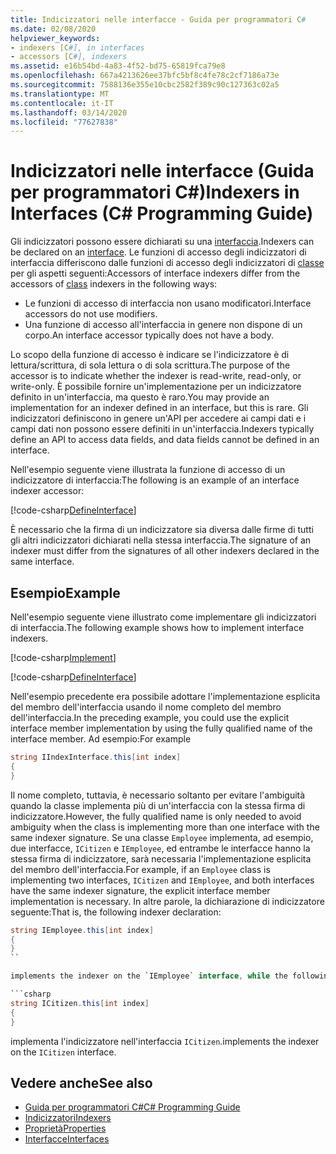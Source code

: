 ```yaml
---
title: Indicizzatori nelle interfacce - Guida per programmatori C#
ms.date: 02/08/2020
helpviewer_keywords:
- indexers [C#], in interfaces
- accessors [C#], indexers
ms.assetid: e16b54bd-4a83-4f52-bd75-65819fca79e8
ms.openlocfilehash: 667a4213626ee37bfc5bf8c4fe78c2cf7186a73e
ms.sourcegitcommit: 7588136e355e10cbc2582f389c90c127363c02a5
ms.translationtype: MT
ms.contentlocale: it-IT
ms.lasthandoff: 03/14/2020
ms.locfileid: "77627838"
---
```

# <a name="indexers-in-interfaces-c-programming-guide"></a><span data-ttu-id="089e0-102">Indicizzatori nelle interfacce (Guida per programmatori C#)</span><span class="sxs-lookup"><span data-stu-id="089e0-102">Indexers in Interfaces (C# Programming Guide)</span></span>

<span data-ttu-id="089e0-103">Gli indicizzatori possono essere dichiarati su una [interfaccia](../../language-reference/keywords/interface.md).</span><span class="sxs-lookup"><span data-stu-id="089e0-103">Indexers can be declared on an [interface](../../language-reference/keywords/interface.md).</span></span> <span data-ttu-id="089e0-104">Le funzioni di accesso degli indicizzatori di interfaccia differiscono dalle funzioni di accesso degli indicizzatori di [classe](../../language-reference/keywords/class.md) per gli aspetti seguenti:</span><span class="sxs-lookup"><span data-stu-id="089e0-104">Accessors of interface indexers differ from the accessors of [class](../../language-reference/keywords/class.md) indexers in the following ways:</span></span>

- <span data-ttu-id="089e0-105">Le funzioni di accesso di interfaccia non usano modificatori.</span><span class="sxs-lookup"><span data-stu-id="089e0-105">Interface accessors do not use modifiers.</span></span>
- <span data-ttu-id="089e0-106">Una funzione di accesso all'interfaccia in genere non dispone di un corpo.</span><span class="sxs-lookup"><span data-stu-id="089e0-106">An interface accessor typically does not have a body.</span></span>

<span data-ttu-id="089e0-107">Lo scopo della funzione di accesso è indicare se l'indicizzatore è di lettura/scrittura, di sola lettura o di sola scrittura.</span><span class="sxs-lookup"><span data-stu-id="089e0-107">The purpose of the accessor is to indicate whether the indexer is read-write, read-only, or write-only.</span></span> <span data-ttu-id="089e0-108">È possibile fornire un'implementazione per un indicizzatore definito in un'interfaccia, ma questo è raro.</span><span class="sxs-lookup"><span data-stu-id="089e0-108">You may provide an implementation for an indexer defined in an interface, but this is rare.</span></span> <span data-ttu-id="089e0-109">Gli indicizzatori definiscono in genere un'API per accedere ai campi dati e i campi dati non possono essere definiti in un'interfaccia.</span><span class="sxs-lookup"><span data-stu-id="089e0-109">Indexers typically define an API to access data fields, and data fields cannot be defined in an interface.</span></span>

<span data-ttu-id="089e0-110">Nell'esempio seguente viene illustrata la funzione di accesso di un indicizzatore di interfaccia:</span><span class="sxs-lookup"><span data-stu-id="089e0-110">The following is an example of an interface indexer accessor:</span></span>

[!code-csharp[DefineInterface](~/samples/snippets/csharp/interfaces/indexers.cs#DefineIndexer)]

<span data-ttu-id="089e0-111">È necessario che la firma di un indicizzatore sia diversa dalle firme di tutti gli altri indicizzatori dichiarati nella stessa interfaccia.</span><span class="sxs-lookup"><span data-stu-id="089e0-111">The signature of an indexer must differ from the signatures of all other indexers declared in the same interface.</span></span>

## <a name="example"></a><span data-ttu-id="089e0-112">Esempio</span><span class="sxs-lookup"><span data-stu-id="089e0-112">Example</span></span>

<span data-ttu-id="089e0-113">Nell'esempio seguente viene illustrato come implementare gli indicizzatori di interfaccia.</span><span class="sxs-lookup"><span data-stu-id="089e0-113">The following example shows how to implement interface indexers.</span></span>

[!code-csharp[Implement](~/samples/snippets/csharp/interfaces/indexers.cs#ImplementInterface)]

[!code-csharp[DefineInterface](~/samples/snippets/csharp/interfaces/indexers.cs#ExampleCode)]

<span data-ttu-id="089e0-114">Nell'esempio precedente era possibile adottare l'implementazione esplicita del membro dell'interfaccia usando il nome completo del membro dell'interfaccia.</span><span class="sxs-lookup"><span data-stu-id="089e0-114">In the preceding example, you could use the explicit interface member implementation by using the fully qualified name of the interface member.</span></span> <span data-ttu-id="089e0-115">Ad esempio:</span><span class="sxs-lookup"><span data-stu-id="089e0-115">For example</span></span>

```csharp
string IIndexInterface.this[int index]
{
}
```

<span data-ttu-id="089e0-116">Il nome completo, tuttavia, è necessario soltanto per evitare l'ambiguità quando la classe implementa più di un'interfaccia con la stessa firma di indicizzatore.</span><span class="sxs-lookup"><span data-stu-id="089e0-116">However, the fully qualified name is only needed to avoid ambiguity when the class is implementing more than one interface with the same indexer signature.</span></span> <span data-ttu-id="089e0-117">Se una classe `Employee` implementa, ad esempio, due interfacce, `ICitizen` e `IEmployee`, ed entrambe le interfacce hanno la stessa firma di indicizzatore, sarà necessaria l'implementazione esplicita del membro dell'interfaccia.</span><span class="sxs-lookup"><span data-stu-id="089e0-117">For example, if an `Employee` class is implementing two interfaces, `ICitizen` and `IEmployee`, and both interfaces have the same indexer signature, the explicit interface member implementation is necessary.</span></span> <span data-ttu-id="089e0-118">In altre parole, la dichiarazione di indicizzatore seguente:</span><span class="sxs-lookup"><span data-stu-id="089e0-118">That is, the following indexer declaration:</span></span>

```csharp
string IEmployee.this[int index]
{
}
``

implements the indexer on the `IEmployee` interface, while the following declaration:

```csharp
string ICitizen.this[int index]
{
}
```

<span data-ttu-id="089e0-119">implementa l'indicizzatore nell'interfaccia `ICitizen`.</span><span class="sxs-lookup"><span data-stu-id="089e0-119">implements the indexer on the `ICitizen` interface.</span></span>

## <a name="see-also"></a><span data-ttu-id="089e0-120">Vedere anche</span><span class="sxs-lookup"><span data-stu-id="089e0-120">See also</span></span>

- [<span data-ttu-id="089e0-121">Guida per programmatori C#</span><span class="sxs-lookup"><span data-stu-id="089e0-121">C# Programming Guide</span></span>](../index.md)
- [<span data-ttu-id="089e0-122">Indicizzatori</span><span class="sxs-lookup"><span data-stu-id="089e0-122">Indexers</span></span>](./index.md)
- [<span data-ttu-id="089e0-123">Proprietà</span><span class="sxs-lookup"><span data-stu-id="089e0-123">Properties</span></span>](../classes-and-structs/properties.md)
- [<span data-ttu-id="089e0-124">Interfacce</span><span class="sxs-lookup"><span data-stu-id="089e0-124">Interfaces</span></span>](../interfaces/index.md)
